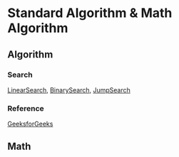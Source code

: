 # Standard Algorithm & Math Algorithm

## Algorithm

### Search

[LinearSearch](./src/search/LinearSearch.java), [BinarySearch](./src/search/BinarySearch.java), [JumpSearch](./src/search/JumpSearch.java)

### Reference

[GeeksforGeeks](https://www.geeksforgeeks.org/fundamentals-of-algorithms)

## Math

